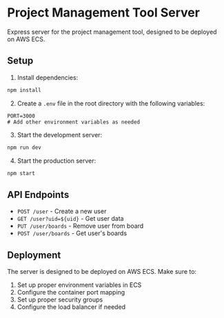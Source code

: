 # Project Management Tool Server

Express server for the project management tool, designed to be deployed on AWS ECS.

## Setup

1. Install dependencies:

```bash
npm install
```

2. Create a `.env` file in the root directory with the following variables:

```
PORT=3000
# Add other environment variables as needed
```

3. Start the development server:

```bash
npm run dev
```

4. Start the production server:

```bash
npm start
```

## API Endpoints

- `POST /user` - Create a new user
- `GET /user?uid=${uid}` - Get user data
- `PUT /user/boards` - Remove user from board
- `POST /user/boards` - Get user's boards

## Deployment

The server is designed to be deployed on AWS ECS. Make sure to:

1. Set up proper environment variables in ECS
2. Configure the container port mapping
3. Set up proper security groups
4. Configure the load balancer if needed
